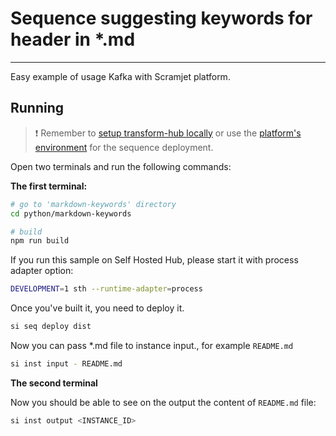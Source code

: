 # Sequence suggesting keywords for header in *.md

___

Easy example of usage Kafka with Scramjet platform.

## Running

> ❗ Remember to [setup transform-hub locally](https://docs.scramjet.org/platform/get-started/) or use the [platform's environment](https://docs.scramjet.org/platform/get-started/) for the sequence deployment.

Open two terminals and run the following commands:

**The first terminal:**

```bash
# go to 'markdown-keywords' directory
cd python/markdown-keywords

# build
npm run build
```

If you run this sample on Self Hosted Hub, please start it with process adapter option:

```bash
DEVELOPMENT=1 sth --runtime-adapter=process
```

Once you've built it, you need to deploy it.

```bash
si seq deploy dist
```

Now you can pass *.md file to instance input., for example `README.md`

```bash
si inst input - README.md
```

**The second terminal**

Now you should be able to see on the output the content of `README.md` file:

```bash
si inst output <INSTANCE_ID>
```
